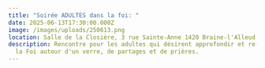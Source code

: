 ```yaml
---
title: "Soirée ADULTES dans la foi: "
date: 2025-06-13T17:30:00.000Z
image: /images/uploads/250613.png
location: Salle de la Closière, 3 rue Sainte-Anne 1420 Braine-l'Alleud
description: Rencontre pour les adultes qui désirent approfondir et re-découvrir
  la Foi autour d'un verre, de partages et de prières.
---
```

